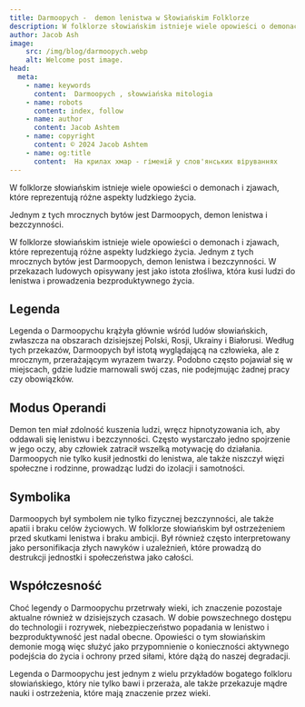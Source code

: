 ```yaml
---
title: Darmoopych -  demon lenistwa w Słowiańskim Folklorze
description: W folklorze słowiańskim istnieje wiele opowieści o demonach i zjawach, które reprezentują różne aspekty ludzkiego życia. Jednym z tych mrocznych bytów jest Darmoopych, demon lenistwa i bezczynności.
author: Jacob Ash
image:
    src: /img/blog/darmoopych.webp
    alt: Welcome post image.
head:
  meta:
    - name: keywords
      content:  Darmoopych , słowwiańska mitologia
    - name: robots
      content: index, follow
    - name: author
      content: Jacob Ashtem
    - name: copyright
      content: © 2024 Jacob Ashtem
    - name: og:title
      content:  На крилах хмар - гіменій у слов'янських віруваннях
---
```

W folklorze słowiańskim istnieje wiele opowieści o demonach i zjawach, które reprezentują różne aspekty ludzkiego życia.
<!--more-->
Jednym z tych mrocznych bytów jest Darmoopych, demon lenistwa i bezczynności.

W folklorze słowiańskim istnieje wiele opowieści o demonach i zjawach, które reprezentują różne aspekty ludzkiego życia. Jednym z tych mrocznych bytów jest Darmoopych, demon lenistwa i bezczynności. W przekazach ludowych opisywany jest jako istota złośliwa, która kusi ludzi do lenistwa i prowadzenia bezproduktywnego życia.

## Legenda

Legenda o Darmoopychu krążyła głównie wśród ludów słowiańskich, zwłaszcza na obszarach dzisiejszej Polski, Rosji, Ukrainy i Białorusi. Według tych przekazów, Darmoopych był istotą wyglądającą na człowieka, ale z mrocznym, przerażającym wyrazem twarzy. Podobno często pojawiał się w miejscach, gdzie ludzie marnowali swój czas, nie podejmując żadnej pracy czy obowiązków.

## Modus Operandi

Demon ten miał zdolność kuszenia ludzi, wręcz hipnotyzowania ich, aby oddawali się lenistwu i bezczynności. Często wystarczało jedno spojrzenie w jego oczy, aby człowiek zatracił wszelką motywację do działania. Darmoopych nie tylko kusił jednostki do lenistwa, ale także niszczył więzi społeczne i rodzinne, prowadząc ludzi do izolacji i samotności.

## Symbolika

Darmoopych był symbolem nie tylko fizycznej bezczynności, ale także apatii i braku celów życiowych. W folklorze słowiańskim był ostrzeżeniem przed skutkami lenistwa i braku ambicji. Był również często interpretowany jako personifikacja złych nawyków i uzależnień, które prowadzą do destrukcji jednostki i społeczeństwa jako całości.

## Współczesność

Choć legendy o Darmoopychu przetrwały wieki, ich znaczenie pozostaje aktualne również w dzisiejszych czasach. W dobie powszechnego dostępu do technologii i rozrywek, niebezpieczeństwo popadania w lenistwo i bezproduktywność jest nadal obecne. Opowieści o tym słowiańskim demonie mogą więc służyć jako przypomnienie o konieczności aktywnego podejścia do życia i ochrony przed siłami, które dążą do naszej degradacji.

Legenda o Darmoopychu jest jednym z wielu przykładów bogatego folkloru słowiańskiego, który nie tylko bawi i przeraża, ale także przekazuje mądre nauki i ostrzeżenia, które mają znaczenie przez wieki.


